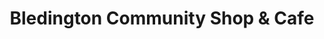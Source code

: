 ---
title: "Bledington Community Shop & Cafe"
url: /bledington/bledington-community-shop-and-cafe/
shop: shop
---